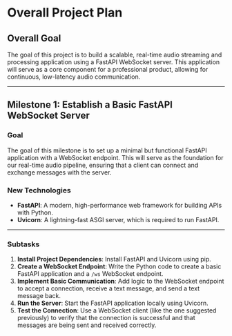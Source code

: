 # Overall Project Plan

## Overall Goal
The goal of this project is to build a scalable, real-time audio streaming and processing application using a FastAPI WebSocket server. This application will serve as a core component for a professional product, allowing for continuous, low-latency audio communication.

---

## Milestone 1: Establish a Basic FastAPI WebSocket Server

### Goal
The goal of this milestone is to set up a minimal but functional FastAPI application with a WebSocket endpoint. This will serve as the foundation for our real-time audio pipeline, ensuring that a client can connect and exchange messages with the server.

### New Technologies
* **FastAPI**: A modern, high-performance web framework for building APIs with Python.
* **Uvicorn**: A lightning-fast ASGI server, which is required to run FastAPI.

---

### Subtasks
1.  **Install Project Dependencies**: Install FastAPI and Uvicorn using pip.
2.  **Create a WebSocket Endpoint**: Write the Python code to create a basic FastAPI application and a `/ws` WebSocket endpoint.
3.  **Implement Basic Communication**: Add logic to the WebSocket endpoint to accept a connection, receive a text message, and send a text message back.
4.  **Run the Server**: Start the FastAPI application locally using Uvicorn.
5.  **Test the Connection**: Use a WebSocket client (like the one suggested previously) to verify that the connection is successful and that messages are being sent and received correctly.